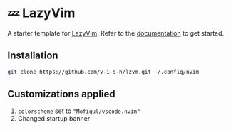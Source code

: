# 💤 LazyVim

A starter template for [LazyVim](https://github.com/LazyVim/LazyVim).
Refer to the [documentation](https://lazyvim.github.io/installation) to get started.

## Installation
```bash
git clone https://github.com/v-i-s-h/lzvm.git ~/.config/nvim
```

## Customizations applied
1. `colorscheme` set to `"Mofiqul/vscode.nvim"`
2. Changed startup banner
